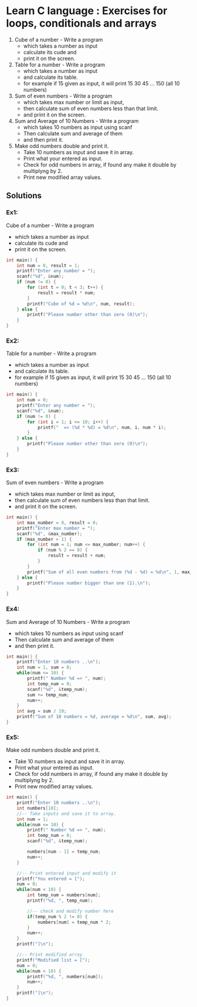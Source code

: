 # Learn C language : Exercises for loops, conditionals and arrays

1) Cube of a number - Write a program
    - which takes a number as input
    - calculate its cude and
    - print it on the screen.
2) Table for a number - Write a program
    - which takes a number as input
    - and calculate its table. 
    - for example if 15 given as input, it will print
      15 30 45 ... 150 (all 10 numbers)
3) Sum of even numbers - Write a program
    - which takes max number or limit as input, 
    - then calculate sum of even numbers less than that limit.
    - and print it on the screen.
4) Sum and Average of 10 Numbers - Write a program 
    - which takes 10 numbers as input using scanf
    - Then calculate sum and average of them
    - and then print it.
5) Make odd numbers double and print it.
    - Take 10 numbers as input and save it in array.
    - Print what your entered as input.
    - Check for odd numbers in array, if found any make it double by multiplyng by 2.
    - Print new modified array values.


## Solutions

### Ex1: 
Cube of a number - Write a program
- which takes a number as input
- calculate its cude and
- print it on the screen.

``` c 
int main() {
    int num = 0, result = 1;
    printf("Enter any number = ");
    scanf("%d", &num);
    if (num != 0) {
        for (int t = 0; t < 3; t++) {
            result = result * num;
        }
        printf("Cube of %d = %d\n", num, result);
    } else {
        printf("Please number other than zero (0)\n");
    }
}
```

### Ex2:

Table for a number - Write a program
- which takes a number as input
- and calculate its table. 
- for example if 15 given as input, it will print
  15 30 45 ... 150 (all 10 numbers)

``` c 
int main() {
    int num = 0;
    printf("Enter any number = ");
    scanf("%d", &num);
    if (num != 0) {
        for (int i = 1; i <= 10; i++) {
            printf("  => (%d * %d) = %d\n", num, i, num * i); 
        }
    } else {
        printf("Please number other than zero (0)\n");
    }
}
```

### Ex3:

Sum of even numbers - Write a program
- which takes max number or limit as input, 
- then calculate sum of even numbers less than that limit.
- and print it on the screen.

``` c 
int main() {
    int max_number = 0, result = 0;
    printf("Enter max number = ");
    scanf("%d", &max_number);
    if (max_number > 1) {
        for (int num = 1; num <= max_number; num++) {
            if (num % 2 == 0) {
                result = result + num;
            }
        }
        printf("Sum of all even numbers from (%d - %d) = %d\n", 1, max_number, result);
    } else {
        printf("Please number bigger than one (1).\n");
    }
}
```

### Ex4:
Sum and Average of 10 Numbers - Write a program 
- which takes 10 numbers as input using scanf
- Then calculate sum and average of them
- and then print it.

``` c 
int main() {
    printf("Enter 10 numbers ..\n");
    int num = 1, sum = 0;
    while(num <= 10) {
        printf(" Number %d => ", num);
        int temp_num = 0;
        scanf("%d", &temp_num);
        sum += temp_num;
        num++;
    }
    int avg = sum / 10;
    printf("Sum of 10 numbers = %d, average = %d\n", sum, avg);
}
```

### Ex5:

Make odd numbers double and print it.
- Take 10 numbers as input and save it in array.
- Print what your entered as input.
- Check for odd numbers in array, if found any make it double by multiplyng by 2.
- Print new modified array values.

``` c 
int main() {
    printf("Enter 10 numbers ..\n");
    int numbers[10];
    //-- Take inputs and save it to array.
    int num = 1; 
    while(num <= 10) {
        printf(" Number %d => ", num);
        int temp_num = 0;
        scanf("%d", &temp_num);

        numbers[num - 1] = temp_num;
        num++;
    }

    //-- Print entered input and modify it
    printf("You entered = [");
    num = 0; 
    while(num < 10) {
        int temp_num = numbers[num];
        printf("%d, ", temp_num);

        //-- check and modify number here
        if(temp_num % 2 != 0) {
            numbers[num] = temp_num * 2;
        }
        num++;
    }
    printf("]\n");

    //-- Print modified array
    printf("Modified list = [");
    num = 0; 
    while(num < 10) {
        printf("%d, ", numbers[num]);
        num++;
    }
    printf("]\n");
}
```
